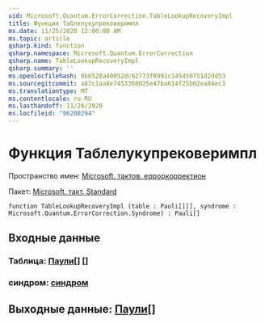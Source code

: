 ```yaml
---
uid: Microsoft.Quantum.ErrorCorrection.TableLookupRecoveryImpl
title: Функция Таблелукупрековеримпл
ms.date: 11/25/2020 12:00:00 AM
ms.topic: article
qsharp.kind: function
qsharp.namespace: Microsoft.Quantum.ErrorCorrection
qsharp.name: TableLookupRecoveryImpl
qsharp.summary: ''
ms.openlocfilehash: 8b6528a40052dc62773f0991c145450751d2dd53
ms.sourcegitcommit: a87c1aa8e7453360025e47ba614f25b02ea84ec3
ms.translationtype: MT
ms.contentlocale: ru-RU
ms.lasthandoff: 11/26/2020
ms.locfileid: "96200294"
---
```

# <a name="tablelookuprecoveryimpl-function"></a>Функция Таблелукупрековеримпл

Пространство имен: [Microsoft. тактов. ерроркорректион](xref:Microsoft.Quantum.ErrorCorrection)

Пакет: [Microsoft. такт. Standard](https://nuget.org/packages/Microsoft.Quantum.Standard)




```qsharp
function TableLookupRecoveryImpl (table : Pauli[][], syndrome : Microsoft.Quantum.ErrorCorrection.Syndrome) : Pauli[]
```


## <a name="input"></a>Входные данные

### <a name="table--pauli"></a>Таблица: [Паули](xref:microsoft.quantum.lang-ref.pauli)[] []




### <a name="syndrome--syndrome"></a>синдром: [синдром](xref:Microsoft.Quantum.ErrorCorrection.Syndrome)





## <a name="output--pauli"></a>Выходные данные: [Паули](xref:microsoft.quantum.lang-ref.pauli)[]

